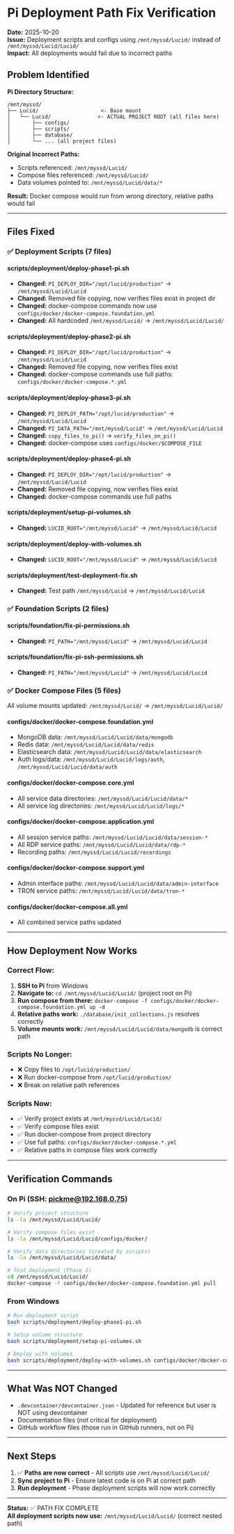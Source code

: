 # Pi Deployment Path Fix Verification

**Date:** 2025-10-20  
**Issue:** Deployment scripts and configs using `/mnt/myssd/Lucid/` instead of `/mnt/myssd/Lucid/Lucid/`  
**Impact:** All deployments would fail due to incorrect paths

## Problem Identified

**Pi Directory Structure:**
```
/mnt/myssd/
├── Lucid/                    <- Base mount
│   └── Lucid/               <- ACTUAL PROJECT ROOT (all files here)
│       ├── configs/
│       ├── scripts/
│       ├── database/
│       └── ... (all project files)
```

**Original Incorrect Paths:**
- Scripts referenced: `/mnt/myssd/Lucid/`
- Compose files referenced: `/mnt/myssd/Lucid/`
- Data volumes pointed to: `/mnt/myssd/Lucid/data/*`

**Result:** Docker compose would run from wrong directory, relative paths would fail

---

## Files Fixed

### ✅ Deployment Scripts (7 files)

#### scripts/deployment/deploy-phase1-pi.sh
- **Changed:** `PI_DEPLOY_DIR="/opt/lucid/production"` → `/mnt/myssd/Lucid/Lucid`
- **Changed:** Removed file copying, now verifies files exist in project dir
- **Changed:** docker-compose commands now use `configs/docker/docker-compose.foundation.yml`
- **Changed:** All hardcoded `/mnt/myssd/Lucid/` → `/mnt/myssd/Lucid/Lucid/`

#### scripts/deployment/deploy-phase2-pi.sh
- **Changed:** `PI_DEPLOY_DIR="/opt/lucid/production"` → `/mnt/myssd/Lucid/Lucid`
- **Changed:** Removed file copying, now verifies files exist
- **Changed:** docker-compose commands use full paths: `configs/docker/docker-compose.*.yml`

#### scripts/deployment/deploy-phase3-pi.sh
- **Changed:** `PI_DEPLOY_PATH="/opt/lucid/production"` → `/mnt/myssd/Lucid/Lucid`
- **Changed:** `PI_DATA_PATH="/mnt/myssd/Lucid"` → `/mnt/myssd/Lucid/Lucid`
- **Changed:** `copy_files_to_pi()` → `verify_files_on_pi()`
- **Changed:** docker-compose uses `configs/docker/$COMPOSE_FILE`

#### scripts/deployment/deploy-phase4-pi.sh
- **Changed:** `PI_DEPLOY_DIR="/opt/lucid/production"` → `/mnt/myssd/Lucid/Lucid`
- **Changed:** Removed file copying, now verifies files exist
- **Changed:** docker-compose commands use full paths

#### scripts/deployment/setup-pi-volumes.sh
- **Changed:** `LUCID_ROOT="/mnt/myssd/Lucid"` → `/mnt/myssd/Lucid/Lucid`

#### scripts/deployment/deploy-with-volumes.sh
- **Changed:** `LUCID_ROOT="/mnt/myssd/Lucid"` → `/mnt/myssd/Lucid/Lucid`

#### scripts/deployment/test-deployment-fix.sh
- **Changed:** Test path `/mnt/myssd/Lucid` → `/mnt/myssd/Lucid/Lucid`

### ✅ Foundation Scripts (2 files)

#### scripts/foundation/fix-pi-permissions.sh
- **Changed:** `PI_PATH="/mnt/myssd/Lucid"` → `/mnt/myssd/Lucid/Lucid`

#### scripts/foundation/fix-pi-ssh-permissions.sh
- **Changed:** `PI_PATH="/mnt/myssd/Lucid"` → `/mnt/myssd/Lucid/Lucid`

### ✅ Docker Compose Files (5 files)

All volume mounts updated: `/mnt/myssd/Lucid/` → `/mnt/myssd/Lucid/Lucid/`

#### configs/docker/docker-compose.foundation.yml
- MongoDB data: `/mnt/myssd/Lucid/Lucid/data/mongodb`
- Redis data: `/mnt/myssd/Lucid/Lucid/data/redis`
- Elasticsearch data: `/mnt/myssd/Lucid/Lucid/data/elasticsearch`
- Auth logs/data: `/mnt/myssd/Lucid/Lucid/logs/auth`, `/mnt/myssd/Lucid/Lucid/data/auth`

#### configs/docker/docker-compose.core.yml
- All service data directories: `/mnt/myssd/Lucid/Lucid/data/*`
- All service log directories: `/mnt/myssd/Lucid/Lucid/logs/*`

#### configs/docker/docker-compose.application.yml
- All session service paths: `/mnt/myssd/Lucid/Lucid/data/session-*`
- All RDP service paths: `/mnt/myssd/Lucid/Lucid/data/rdp-*`
- Recording paths: `/mnt/myssd/Lucid/Lucid/recordings`

#### configs/docker/docker-compose.support.yml
- Admin interface paths: `/mnt/myssd/Lucid/Lucid/data/admin-interface`
- TRON service paths: `/mnt/myssd/Lucid/Lucid/data/tron-*`

#### configs/docker/docker-compose.all.yml
- All combined service paths updated

---

## How Deployment Now Works

### Correct Flow:
1. **SSH to Pi** from Windows
2. **Navigate to:** `cd /mnt/myssd/Lucid/Lucid/` (project root on Pi)
3. **Run compose from there:** `docker-compose -f configs/docker/docker-compose.foundation.yml up -d`
4. **Relative paths work:** `./database/init_collections.js` resolves correctly
5. **Volume mounts work:** `/mnt/myssd/Lucid/Lucid/data/mongodb` is correct path

### Scripts No Longer:
- ❌ Copy files to `/opt/lucid/production/`
- ❌ Run docker-compose from `/opt/lucid/production/`
- ❌ Break on relative path references

### Scripts Now:
- ✅ Verify project exists at `/mnt/myssd/Lucid/Lucid/`
- ✅ Verify compose files exist
- ✅ Run docker-compose from project directory
- ✅ Use full paths: `configs/docker/docker-compose.*.yml`
- ✅ Relative paths in compose files work correctly

---

## Verification Commands

### On Pi (SSH: pickme@192.168.0.75)

```bash
# Verify project structure
ls -la /mnt/myssd/Lucid/Lucid/

# Verify compose files exist
ls -la /mnt/myssd/Lucid/Lucid/configs/docker/

# Verify data directories (created by scripts)
ls -la /mnt/myssd/Lucid/Lucid/data/

# Test deployment (Phase 1)
cd /mnt/myssd/Lucid/Lucid/
docker-compose -f configs/docker/docker-compose.foundation.yml pull
```

### From Windows

```bash
# Run deployment script
bash scripts/deployment/deploy-phase1-pi.sh

# Setup volume structure
bash scripts/deployment/setup-pi-volumes.sh

# Deploy with volumes
bash scripts/deployment/deploy-with-volumes.sh configs/docker/docker-compose.foundation.yml
```

---

## What Was NOT Changed

- `.devcontainer/devcontainer.json` - Updated for reference but user is NOT using devcontainer
- Documentation files (not critical for deployment)
- GitHub workflow files (those run in GitHub runners, not on Pi)

---

## Next Steps

1. ✅ **Paths are now correct** - All scripts use `/mnt/myssd/Lucid/Lucid/`
2. **Sync project to Pi** - Ensure latest code is on Pi at correct path
3. **Run deployment** - Phase deployment scripts will now work correctly

---

**Status:** ✅ PATH FIX COMPLETE  
**All deployment scripts now use:** `/mnt/myssd/Lucid/Lucid/` (correct nested path)

